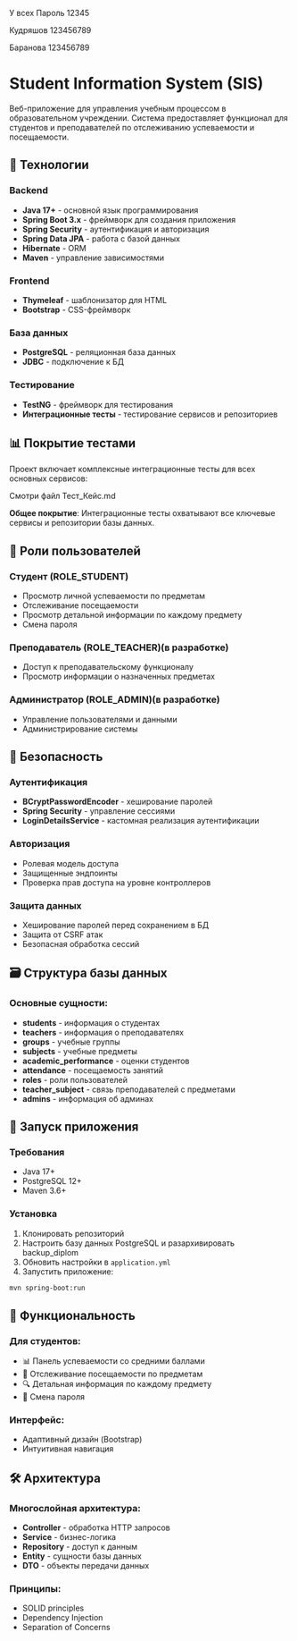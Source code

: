 У всех Пароль 12345

Кудряшов 123456789

Баранова 123456789

# Student Information System (SIS)

Веб-приложение для управления учебным процессом в образовательном учреждении. Система предоставляет функционал для студентов и преподавателей по отслеживанию успеваемости и посещаемости.

## 🚀 Технологии

### Backend
- **Java 17+** - основной язык программирования
- **Spring Boot 3.x** - фреймворк для создания приложения
- **Spring Security** - аутентификация и авторизация
- **Spring Data JPA** - работа с базой данных
- **Hibernate** - ORM
- **Maven** - управление зависимостями

### Frontend
- **Thymeleaf** - шаблонизатор для HTML
- **Bootstrap** - CSS-фреймворк

### База данных
- **PostgreSQL** - реляционная база данных
- **JDBC** - подключение к БД

### Тестирование
- **TestNG** - фреймворк для тестирования
- **Интеграционные тесты** - тестирование сервисов и репозиториев

## 📊 Покрытие тестами

Проект включает комплексные интеграционные тесты для всех основных сервисов:

Смотри файл Тест_Кейс.md

**Общее покрытие**: Интеграционные тесты охватывают все ключевые сервисы и репозитории базы данных.

## 👥 Роли пользователей

### Студент (ROLE_STUDENT)
- Просмотр личной успеваемости по предметам
- Отслеживание посещаемости
- Просмотр детальной информации по каждому предмету
- Смена пароля

### Преподаватель (ROLE_TEACHER)(в разработке)
- Доступ к преподавательскому функционалу
- Просмотр информации о назначенных предметах

### Администратор (ROLE_ADMIN)(в разработке)
- Управление пользователями и данными
- Администрирование системы

## 🔐 Безопасность

### Аутентификация
- **BCryptPasswordEncoder** - хеширование паролей
- **Spring Security** - управление сессиями
- **LoginDetailsService** - кастомная реализация аутентификации

### Авторизация
- Ролевая модель доступа
- Защищенные эндпоинты
- Проверка прав доступа на уровне контроллеров

### Защита данных
- Хеширование паролей перед сохранением в БД
- Защита от CSRF атак
- Безопасная обработка сессий

## 🗃️ Структура базы данных

### Основные сущности:
- **students** - информация о студентах
- **teachers** - информация о преподавателях
- **groups** - учебные группы
- **subjects** - учебные предметы
- **academic_performance** - оценки студентов
- **attendance** - посещаемость занятий
- **roles** - роли пользователей
- **teacher_subject** - связь преподавателей с предметами
- **admins** - информация об админах

## 🚀 Запуск приложения

### Требования
- Java 17+
- PostgreSQL 12+
- Maven 3.6+

### Установка
1. Клонировать репозиторий
2. Настроить базу данных PostgreSQL и разархивировать backup_diplom
3. Обновить настройки в `application.yml`
4. Запустить приложение:

```bash
mvn spring-boot:run
```

## 📱 Функциональность

### Для студентов:
- 📊 Панель успеваемости со средними баллами
- 📅 Отслеживание посещаемости по предметам
- 🔍 Детальная информация по каждому предмету
- 🔐 Смена пароля

### Интерфейс:
- Адаптивный дизайн (Bootstrap)
- Интуитивная навигация

## 🛠️ Архитектура

### Многослойная архитектура:
- **Controller** - обработка HTTP запросов
- **Service** - бизнес-логика
- **Repository** - доступ к данным
- **Entity** - сущности базы данных
- **DTO** - объекты передачи данных

### Принципы:
- SOLID principles
- Dependency Injection
- Separation of Concerns